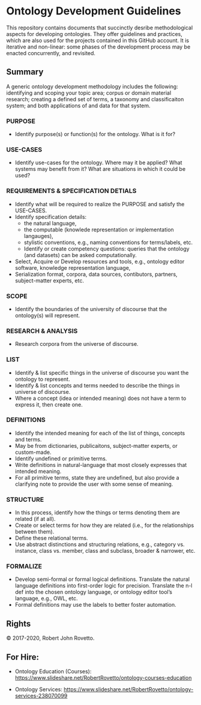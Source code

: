 # Ontology Development Guidelines
This repository contains documents that succinctly desribe methodological aspects for developing ontologies. They offer guidelines and practices, which are also used for the projects contained in this GitHub account. It is iterative and non-linear: some phases of the development process may be enacted concurrently, and revisited.

## Summary
A generic ontology development methodology includes the following: identifying and scoping your topic area; corpus or domain material research; creating a defined set of terms, a taxonomy and classificaiton system; and both applications of and data for that system.

### PURPOSE
- Identify purpose(s) or function(s) for the ontology. What is it for?

### USE-CASES
- Identify use-cases for the ontology. Where may it be applied? What systems may benefit from it? What are situations in which it could be used?

### REQUIREMENTS & SPECIFICATION DETIALS
- Identify what will be required to realize the PURPOSE and satisfy the USE-CASES. 
- Identify specification details: 
	- the natural language, 
	- the computable (knowlede representation or implementation langauges), 
	- stylistic conventions, e.g., naming conventions for terms/labels, etc.  
	- Identify or create competency questions: queries that the ontology (and datasets) can be asked computationally.
- Select, Acquire or Develop resources and tools, e.g., ontology editor software, knowledge representation language, 
- Serialization format, corpora, data sources, contibutors, partners, subject-matter experts, etc.

### SCOPE
- Identify the boundaries of the university of discourse  that the ontology(s) will represent.

### RESEARCH & ANALYSIS
- Research corpora from the universe of discourse.

### LIST
- Identify & list specific things in the universe of discourse you want the ontology to represent.
- Identify & list concepts and terms needed to describe the things in universe of discourse. 
- Where a concept (idea or intended meaning) does not have a term to express it, then create one.

### DEFINITIONS
- Identify the intended meaning for each of the list of things, concepts and terms.
- May be from dictionaries, publicaitons, subject-matter experts, or custom-made. 
- Identify undefined or primitive terms. 
- Write definitions in natural-language that most closely expresses that intended meaning.
- For all primitive terms, state they are undefined, but also provide a clarifying note to provide the user with some sense of meaning. 

### STRUCTURE
- In this process, identify how the things or terms denoting them are related (if at all).
 - Create or select terms for how they are related (i.e., for the relationships between them).
 - Define these relational terms.
 - Use abstract distinctions and structuring relations, e.g., category vs. instance, class vs. member, class and subclass, broader & narrower, etc. 

### FORMALIZE
- Develop semi-formal or formal logical definitions. Translate the natural language definitions into first-order logic for precision. Translate the n-l def into the chosen ontology language, or ontology editor tool’s language, e.g., OWL, etc.
- Formal definitions may use the labels to better foster automation.
	      

## Rights
© 2017-2020, Robert John Rovetto.


## For Hire:

- Ontology Education (Courses): https://www.slideshare.net/RobertRovetto/ontology-courses-education

- Ontology Services: https://www.slideshare.net/RobertRovetto/ontology-services-238070099
